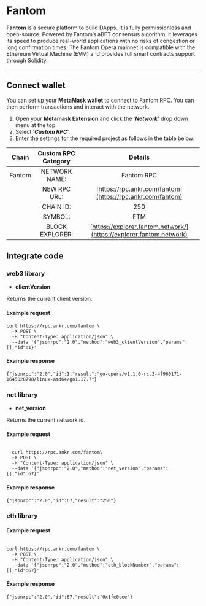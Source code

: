 # Fantom

**Fantom** is a secure platform to build DApps. It is fully permissionless and open-source. Powered by Fantom’s aBFT consensus algorithm, it leverages its speed to produce real-world applications with no risks of congestion or long confirmation times. The Fantom Opera mainnet is compatible with the Ethereum Virtual Machine (EVM) and provides full smart contracts support through Solidity.

---

## Connect wallet

You can set up your **MetaMask wallet** to connect to Fantom RPC. You can then perform transactions and interact with the network.

1. Open your **Metamask Extension** and click the '_**Network**_' drop down menu at the top.
2. Select '_**Custom RPC**_'.
3. Enter the settings for the required project as follows in the table below:

| Chain  | Custom RPC Category |                               Details                               |
|:------:|:-------------------:|:-------------------------------------------------------------------:|
| Fantom |    NETWORK NAME:    |                             Fantom RPC                              |
|        |    NEW RPC URL:     |     [https://rpc.ankr.com/fantom](https://rpc.ankr.com/fantom)      |
|        |      CHAIN ID:      |                                 250                                 |
|        |       SYMBOL:       |                                 FTM                                 |
|        |   BLOCK EXPLORER:   | [https://explorer.fantom.network/](https://explorer.fantom.network) |


## Integrate code

### web3 library

- **clientVersion**

Returns the current client version.

#### Example request

```
curl https://rpc.ankr.com/fantom \
  -X POST \
  -H "Content-Type: application/json" \
  --data '{"jsonrpc":"2.0","method":"web3_clientVersion","params":[],"id":1}'
```

#### Example response

```
{"jsonrpc":"2.0","id":1,"result":"go-opera/v1.1.0-rc.3-4f960171-1645028798/linux-amd64/go1.17.7"}
```

### net library

- **net_version**

Returns the current network id.

#### Example request

```
  
  curl https://rpc.ankr.com/fantom\
  -X POST \
  -H "Content-Type: application/json" \
  --data '{"jsonrpc":"2.0","method":"net_version","params":[],"id":67}'
```

#### Example response

```
{"jsonrpc":"2.0","id":67,"result":"250"}
```

### eth library

#### Example request

```

curl https://rpc.ankr.com/fantom \
  -X POST \
  -H "Content-Type: application/json" \
  --data '{"jsonrpc":"2.0","method":"eth_blockNumber","params":[],"id":67}'
```

#### Example response

```
{"jsonrpc":"2.0","id":67,"result":"0x1fe0cee"}
```